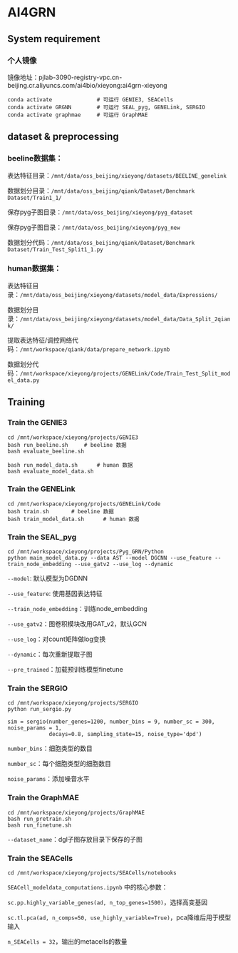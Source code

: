 # AI4GRN

## System requirement

### 个人镜像
镜像地址：pjlab-3090-registry-vpc.cn-beijing.cr.aliyuncs.com/ai4bio/xieyong:ai4grn-xieyong
```
conda activate              # 可运行 GENIE3, SEACells
conda activate GRGNN        # 可运行 SEAL_pyg, GENELink, SERGIO
conda activate graphmae     # 可运行 GraphMAE
```
## dataset & preprocessing
### beeline数据集：
表达特征目录：`/mnt/data/oss_beijing/xieyong/datasets/BEELINE_genelink`

数据划分目录：`/mnt/data/oss_beijing/qiank/Dataset/Benchmark Dataset/Train1_1/`

保存pyg子图目录：`/mnt/data/oss_beijing/xieyong/pyg_dataset`

保存pyg子图目录：`/mnt/data/oss_beijing/xieyong/pyg_new`

数据划分代码：`/mnt/data/oss_beijing/qiank/Dataset/Benchmark Dataset/Train_Test_Split1_1.py`

### human数据集：
表达特征目录：`/mnt/data/oss_beijing/xieyong/datasets/model_data/Expressions/`

数据划分目录：`/mnt/data/oss_beijing/xieyong/datasets/model_data/Data_Split_2qiank/`

提取表达特征/调控网络代码：`/mnt/workspace/qiank/data/prepare_network.ipynb`

数据划分代码：`/mnt/workspace/xieyong/projects/GENELink/Code/Train_Test_Split_model_data.py`

## Training 

### Train the **GENIE3** 
```
cd /mnt/workspace/xieyong/projects/GENIE3
bash run_beeline.sh     # beeline 数据
bash evaluate_beeline.sh

bash run_model_data.sh      # human 数据
bash evaluate_model_data.sh
```

### Train the **GENELink** 
```
cd /mnt/workspace/xieyong/projects/GENELink/Code
bash train.sh       # beeline 数据
bash train_model_data.sh      # human 数据
```

### Train the **SEAL_pyg** 
```
cd /mnt/workspace/xieyong/projects/Pyg_GRN/Python
python main_model_data.py --data AST --model DGCNN --use_feature --train_node_embedding --use_gatv2 --use_log --dynamic
```
`--model`: 默认模型为DGDNN 

`--use_feature`: 使用基因表达特征

`--train_node_embedding`：训练node_embedding

`--use_gatv2`：图卷积模块改用GAT_v2，默认GCN

`--use_log`：对count矩阵做log变换

`--dynamic`：每次重新提取子图

`--pre_trained`：加载预训练模型finetune

### Train the **SERGIO** 
```
cd /mnt/workspace/xieyong/projects/SERGIO
python run_sergio.py
```
```
sim = sergio(number_genes=1200, number_bins = 9, number_sc = 300, noise_params = 1,
             decays=0.8, sampling_state=15, noise_type='dpd')
```
`number_bins`：细胞类型的数目

`number_sc`：每个细胞类型的细胞数目

`noise_params`：添加噪音水平


### Train the **GraphMAE**

```
cd /mnt/workspace/xieyong/projects/GraphMAE
bash run_pretrain.sh
bash run_finetune.sh
```
`--dataset_name`：dgl子图存放目录下保存的子图

### Train the **SEACells**
```
cd /mnt/workspace/xieyong/projects/SEACells/notebooks
```
`SEACell_modeldata_computations.ipynb` 中的核心参数：

`sc.pp.highly_variable_genes(ad, n_top_genes=1500)`，选择高变基因

`sc.tl.pca(ad, n_comps=50, use_highly_variable=True)`，pca降维后用于模型输入

`n_SEACells = 32`，输出的metacells的数量